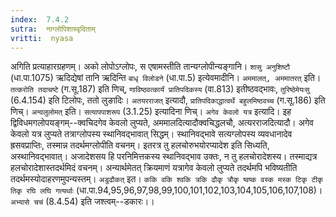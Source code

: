 ```yaml
---
index:  7.4.2
sutra:  नाग्लोपिशास्वृदिताम्
vritti:  nyasa
---
```


अगिति प्रत्याहारग्रहणम्। अको लोपोऽग्लोपः, स एषामस्तीति तान्यग्लोपीन्यङ्गानि। `शासु अनुशिष्टौ` (धा.पा.1075) ऋदिद्येषां तानि ऋदिन्ति `बाधृ विलोडने` (धा.पा.5) इत्येवमादीनि। `अममालत्, अममातरत्` इति। `तत्करोति तदाचष्टे` (ग.सू.187) इति णिच्, `णाविष्ठवत्कार्यं प्रातिपदिकस्य` (वा.813) इतीष्ठवद्भावः, `तुरिष्ठेमेयःसु` (6.4.154) इति टिलोपः, ततो लुङादिः। `अतयरराजत्` इत्यादौ, `प्रातिपदिकाद्धात्वर्थे बहुलमिष्ठवच्च` (ग.सू.186) इति णिच्। `अन्वलुलोमत्` इति। `सत्यापपाशरूप` (3.1.25) इत्यादिना णिच्।
`अगेव केवलो यत्र` इत्यादि। इह द्विविधमगलोपयङ्गम्--क्वचिदगेव केवलो लुप्यते, अममालदित्यादौक्वचिद्धलचौ, अत्यरराजदित्यादौ। अगेव केवलो यत्र लुप्यते तत्राग्लोपस्य स्थानिवद्भावात् सिद्धम्। स्थानिवद्भावे सत्यग्लोपस्य व्यवधानादेव ह्रसवप्राप्तिः, तस्मान्न तदर्थमग्लोपीति वचनम्। इतरत्र तु हलचोरुभयोरप्यादेश इति सिध्यति, अस्थानिवद्भावात्। अजादेशसय हि परनिमित्तकस्य स्थानिवद्भाव उक्तः, न तु हलचोरादेशस्य। तस्माद्यत्र हलचोरादेशास्तदर्थमिदं वचनम्। अन्यार्थमेतत् क्रियमाणं यत्रागेव केवलो लुप्यते तदर्थमपि भविष्यतीति तदर्थमस्योदाहरणमुपन्यस्तम्। `अडुढौकत्` इत। `ककि वकि श्वकि त्रकि ढौकृ त्रौकृ ष्वष्क वस्क मस्क टिकृ टीकृ तिकृ रघि लघि गत्यर्थाः` (धा.पा.94,95,96,97,98,99,100,101,102,103,104,105,106,107,108)। `अभ्यासे चचं` (8.4.54) इति जश्त्वम्--डकारः।।

